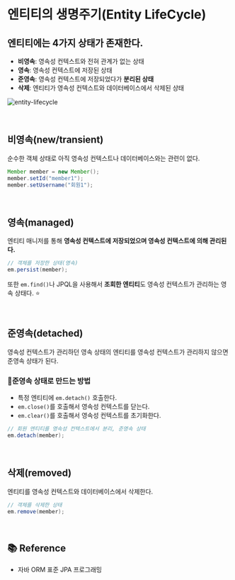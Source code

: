 # 엔티티의 생명주기(Entity LifeCycle)

## 엔티티에는 4가지 상태가 존재한다.

- **비영속**: 영속성 컨텍스트와 전혀 관계가 없는 상태
- **영속**: 영속성 컨텍스트에 저장된 상태
- **준영속**: 영속성 컨텍스트에 저장되었다가 **분리된 상태**
- **삭제**: 엔티티가 영속성 컨텍스트와 데이터베이스에서 삭제된 상태

![entity-lifecycle](https://imgur.com/4gr37nI.png)

<br>

## 비영속(new/transient)

순수한 객체 상태로 아직 영속성 컨텍스트나 데이터베이스와는 관련이 없다.

```java
Member member = new Member();
member.setId("member1");
member.setUsername("회원1");
```

<br>

## 영속(managed)

엔티티 매니저를 통해 **영속성 컨텍스트에 저장되었으며 영속성 컨텍스트에 의해 관리된다.**

```java
// 객체를 저장한 상태(영속)
em.persist(member);
```

또한 `em.find()`나 JPQL을 사용해서 **조회한 엔티티**도 영속성 컨텍스트가 관리하는 영속 상태다. ⭐

<br>

## 준영속(detached)

영속성 컨텍스트가 관리하던 영속 상태의 엔티티를 영속성 컨텍스트가 관리하지 않으면 준영속 상태가 된다.

### 준영속 상태로 만드는 방법

- 특정 엔티티에 `em.detach()` 호출한다.
- `em.close()`를 호출해서 영속성 컨텍스트를 닫는다.
- `em.clear()`를 호출해서 영속성 컨텍스트를 초기화한다.

```java
// 회원 엔티티를 영속성 컨텍스트에서 분리, 준영속 상태
em.detach(member);
```

<br>

## 삭제(removed)

엔티티를 영속성 컨텍스트와 데이터베이스에서 삭제한다.

```java
// 객체를 삭제한 상태
em.remove(member);
```

<br>

## 📚 Reference

- 자바 ORM 표준 JPA 프로그래밍
